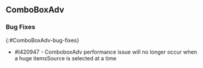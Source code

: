 ## ComboBoxAdv

### Bug Fixes
{:#ComboBoxAdv-bug-fixes}

* \#I420947 - ComboboxAdv performance issue will no longer occur when a huge itemsSource is selected at a time
